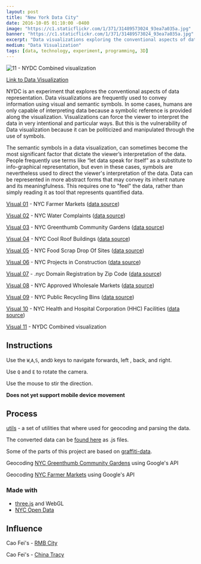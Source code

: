 ```yaml
---
layout: post
title: "New York Data City"
date: 2016-10-05 01:10:00 -0400
image: "https://c1.staticflickr.com/1/371/31489573024_93ea7a035a.jpg"
banner: "https://c1.staticflickr.com/1/371/31489573024_93ea7a035a.jpg"
excerpt: "Data visualizations exploring the conventional aspects of data representation using New York Open Data."
medium: "Data Visualization"
tags: [data, technology, experiment, programming, 3D]
---
```


![11 - NYDC Combined visualization](http://i.imgur.com/qU7KqxJ.png)

[Link to Data Visualization](http://mbrav.github.io/archive/nydc/11/index.html)

NYDC is an experiment that explores the conventional aspects of data representation. Data visualizations are frequently used to convey information using visual and semantic symbols. In some cases, humans are only capable of interpreting data because a symbolic reference is provided along the visualization. Visualizations can force the viewer to interpret the data in very intentional and particular ways. But this is the vulnerability of Data visualization because it can be politicized and manipulated through the use of symbols.

The semantic symbols in a data visualization, can sometimes become the most significant factor that dictate the viewer’s interpretation of the data. People frequently use terms like “let data speak for itself” as a substitute to info-graphical representation, but even in these cases, symbols are nevertheless used to direct the viewer's interpretation of the data. Data can be represented in more abstract forms that may convey its inherit nature and its meaningfulness. This requires one to "feel" the data, rather than simply reading it as tool that represents quantified data.

[Visual 01](https://mbrav.github.io/archive/nydc/01/index.html) - NYC Farmer Markets ([data source](https://data.cityofnewyork.us/Health/New-York-City-Farmers-Markets/j8gx-kc43/data))

[Visual 02](https://mbrav.github.io/archive/nydc/02/index.html) - NYC Water Complaints ([data source](https://data.cityofnewyork.us/Environment/Water-Quality-complaints/qfe3-6dkn/data))

[Visual 03](https://mbrav.github.io/archive/nydc/03/index.html) - NYC Greenthumb Community Gardens ([data source](https://data.cityofnewyork.us/Environment/NYC-Greenthumb-Community-Gardens/ajxm-kzmj))

[Visual 04](https://mbrav.github.io/archive/nydc/04/index.html) - NYC Cool Roof Buildings ([data source](https://data.cityofnewyork.us/Environment/NYC-Cool-Roofs-Buildings/uuxn-wzxe/data))

[Visual 05](https://mbrav.github.io/archive/nydc/05/index.html) - NYC Food Scrap Drop Of Sites ([data source](https://data.cityofnewyork.us/Environment/Food-Scrap-Drop-Off-Sites/rmmq-46n5/data))

[Visual 06](https://mbrav.github.io/archive/nydc/06/index.html) - NYC Projects in Construction ([data source](https://nycopendata.socrata.com/Housing-Development/Projects-in-Construction-Map/dzgh-ja44/data))

[Visual 07](https://mbrav.github.io/archive/nydc/07/index.html) - .nyc Domain Registration by Zip Code ([data source](https://data.cityofnewyork.us/Business/-nyc-Domain-Registrations-by-Zip-Code/ymvu-4x4s/data))

[Visual 08](https://mbrav.github.io/archive/nydc/08/index.html) - NYC Approved Wholesale Markets ([data source](https://data.cityofnewyork.us/Business/Approved-registrants-in-the-wholesale-markets/sapz-4gsi))

[Visual 09](https://mbrav.github.io/archive/nydc/09/index.html) - NYC Public Recycling Bins ([data source](https://data.cityofnewyork.us/Environment/Public-Recycling-Bins/sxx4-xhzg/data))

[Visual 10](https://mbrav.github.io/archive/nydc/10/index.html) - NYC Health and Hospital Corporation (HHC) Facilities ([data source](https://data.cityofnewyork.us/Health/NYC-Health-and-Hospitals-Corporation-Facilities/ymhw-9cz9/data))

[Visual 11](https://mbrav.github.io/archive/nydc/11/index.html) - NYDC Combined visualization

## Instructions

Use the `W`,`A`,`S`, and`D` keys to navigate forwards, left , back, and right.

Use `Q` and `E` to rotate the camera.

Use the mouse to stir the direction.

**Does not yet support mobile device movement**

## Process

[utils](https://github.com/mbrav/archive/tree/main/nydc/tree/master/utils) - a set of utilities that where used for geocoding and parsing the data.

The converted data can be [found here](https://github.com/mbrav/archive/tree/main/nydc/tree/master/data) as .js files.

Some of the parts of this project are based on [graffiti-data](https://github.com/mbrav/archive/tree/main/nydc/tree/master/graffiti).

Geocoding [NYC Greenthumb Community Gardens](https://youtu.be/WlM96wBV5nU) using Google's API

Geocoding [NYC Farmer Markets](https://youtu.be/byGIZ4QIHOM) using Google's API

### Made with

-   [three.js](https://threejs.org/) and WebGL
-   [NYC Open Data](https://nycopendata.socrata.com/)

## Influence

Cao Fei's - [RMB City](https://www.youtube.com/watch?v=9MhfATPZA0g)

Cao Fei's - [China Tracy](https://www.youtube.com/watch?v=5vcR7OkzHkI)
